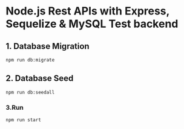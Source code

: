 # Node.js Rest APIs with Express, Sequelize & MySQL Test backend

## 1. Database Migration
```
npm run db:migrate
```

## 2. Database Seed
```
npm run db:seedall
```

### 3.Run
```
npm run start
```
